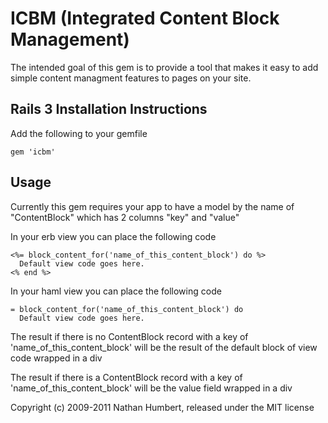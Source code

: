 # ICBM (Integrated Content Block Management)

The intended goal of this gem is to provide a tool that makes it easy to add simple content managment features to pages on your site. 

## Rails 3 Installation Instructions
Add the following to your gemfile

	gem 'icbm'

## Usage
Currently this gem requires your app to have a model by the name of "ContentBlock" which has 2 columns "key" and "value"

In your erb view you can place the following code

	<%= block_content_for('name_of_this_content_block') do %>
	  Default view code goes here.
	<% end %>

In your haml view you can place the following code

	= block_content_for('name_of_this_content_block') do
	  Default view code goes here.

The result if there is no ContentBlock record with a key of 'name_of_this_content_block' will be the result of the default block of view code wrapped in a div

The result if there is a ContentBlock record with a key of 'name_of_this_content_block' will be the value field wrapped in a div


Copyright (c) 2009-2011 Nathan Humbert, released under the MIT license

